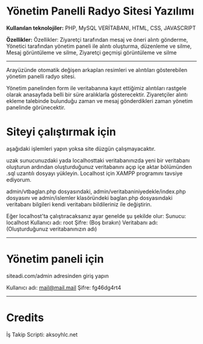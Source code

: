 # Yönetim Panelli Radyo Sitesi Yazılımı

<b>Kullanılan teknolojiler:</b> PHP, MySQL VERİTABANI, HTML, CSS, JAVASCRIPT

<b>Özellikler:</b> Özellikler: Ziyaretçi tarafından mesaj ve öneri alıntı gönderme, Yönetici tarafından yönetim paneli ile alıntı oluşturma, düzenleme ve silme, Mesaj görüntüleme ve silme, Ziyaretçi geçmişi görüntüleme ve silme

---

Arayüzünde otomatik değişen arkaplan resimleri ve alıntıları gösterebilen yönetim panelli radyo sitesi.

Yönetim panelinden form ile veritabanına kayıt ettiğimiz alıntıları rastgele olarak anasayfada belli bir süre aralıklarla gösterecektir.
Ziyaretçiler alıntı ekleme talebinde bulunduğu zaman ve mesaj gönderdikleri zaman yönetim panelinde görünecektir.

# Siteyi çalıştırmak için
aşağıdaki işlemleri yapın yoksa site düzgün çalışmayacaktır. 

uzak sunucunuzdaki yada localhosttaki veritabanınızda yeni bir veritabanı oluşturun ardından oluşturduğunuz veritabanını açıp içe aktar bölümünden .sql uzantılı dosyayı yükleyin. Localhost için XAMPP programını tavsiye ediyorum.

admin/vtbaglan.php dosyasındaki, 
admin/veritabaniniyedekle/index.php dosyasını ve 
admin/islemler klasöründeki baglan.php dosyasındaki veritabanı bilgileri kendi veritabanı bildileriniz ile değiştirin.

Eğer localhost'ta çalıştıracaksanız ayar genelde şu şekilde olur:
Sunucu: localhost
Kullanıcı adı: root
Şifre: (Boş bırakın)
Veritabanı adı: (Oluşturduğunuz veritabanınızın adı)

---

# Yönetim paneli için
siteadi.com/admin adresinden giriş yapın

Kullanıcı adı: mail@mail.mail
Şifre: fg46dg4rt4

---

# Credits

İş Takip Scripti: aksoyhlc.net
